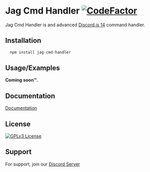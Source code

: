 
# Jag Cmd Handler [![CodeFactor](https://www.codefactor.io/repository/github/jaguaravi/jagcmdhandler/badge)](https://www.codefactor.io/repository/github/jaguaravi/jagcmdhandler)

Jag Cmd Handler is and advanced [Discord.js 14](https://discord.js.org/) command handler.


## Installation


```bash
  npm install jag-cmd-handler
```
    
## Usage/Examples

**Coming soon™.**

  
## Documentation

[Documentation](./docs/modules.md)


## License

[![GPLv3 License](https://img.shields.io/badge/License-GPL%20v3-green.svg)](https://opensource.org/licenses/GPL-3.0)

  
## Support

For support, join our [Discord Server](https://discord.gg/fspzB3sSar)

  
